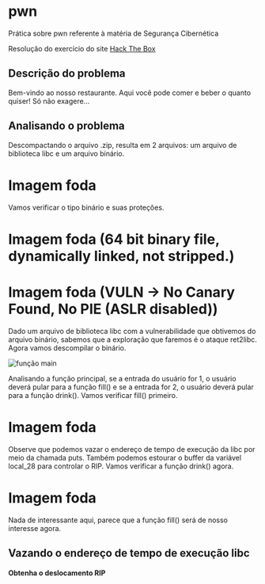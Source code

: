 # pwn
Prática sobre pwn referente à matéria de Segurança Cibernética

Resolução do exercício do site [Hack The Box](https://app.hackthebox.com/challenges/restaurant)

## Descrição do problema
Bem-vindo ao nosso restaurante. Aqui você pode comer e beber o quanto quiser! Só não exagere...

## Analisando o problema
Descompactando o arquivo .zip, resulta em 2 arquivos: um arquivo de biblioteca libc e um arquivo binário.

# Imagem foda

Vamos verificar o tipo binário e suas proteções.

# Imagem foda (64 bit binary file, dynamically linked, not stripped.)
# Imagem foda (VULN -> No Canary Found, No PIE (ASLR disabled))

Dado um arquivo de biblioteca libc com a vulnerabilidade que obtivemos do arquivo binário, sabemos que a exploração que faremos é o ataque ret2libc. Agora vamos descompilar o binário.

![função main](https://github.com/caiocadini/pwn/assets/100872066/afa0fe88-66e2-4d79-bc03-ca466a5d2676)


Analisando a função principal, se a entrada do usuário for 1, o usuário deverá pular para a função fill() e se a entrada for 2, o usuário deverá pular para a função drink(). Vamos verificar fill() primeiro.

# Imagem foda

Observe que podemos vazar o endereço de tempo de execução da libc por meio da chamada puts. Também podemos estourar o buffer da variável local_28 para controlar o RIP. Vamos verificar a função drink() agora.

# Imagem foda 

Nada de interessante aqui, parece que a função fill() será de nosso interesse agora.

## Vazando o endereço de tempo de execução libc

#### Obtenha o deslocamento RIP


